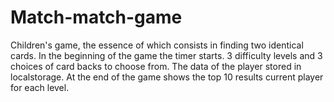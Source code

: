 # Match-match-game  
Children's game, the essence of which consists in finding two identical cards. In the beginning of the game the timer starts. 3 difficulty levels and 3 choices of card backs to choose from. The data of the player stored in localstorage. At the end of the game shows the top 10 results current player for each level.
